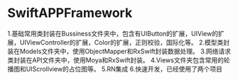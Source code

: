 # SwiftAPPFramework
1.基础常用类封装在Bussiness文件夹中，包含有UIButton的扩展，UIView的扩展，UIViewController的扩展，Color的扩展，正则校验，国际化等。
2.模型类封装在Models文件夹中，使用ObjectMapper和RxSwift封装数据处理。
3.网络请求类封装在API文件夹中，使用Moya和RxSwift封装。
4.Views文件夹包含常用的轮播图和UIScrollview的占位图等。
5.RN集成
6.快速开发，已经使用了两个项目

